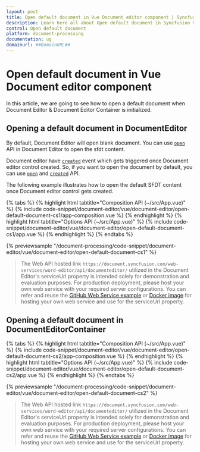```yaml
---
layout: post
title: Open default document in Vue Document editor component | Syncfusion
description: Learn here all about Open default document in Syncfusion Vue Document editor component of Syncfusion Essential JS 2 and more.
control: Open default document 
platform: document-processing
documentation: ug
domainurl: ##DomainURL##
---
```


# Open default document in Vue Document editor component

In this article, we are going to see how to open a default document when Document Editor & Document Editor Container is initialized.

## Opening a default document in DocumentEditor

By default, Document Editor will open blank document. You can use [`open`](https://ej2.syncfusion.com/vue/documentation/api/document-editor#open) API in Document Editor to open the sfdt content.

Document editor have [`created`](https://ej2.syncfusion.com/vue/documentation/api/document-editor#created) event which gets triggered once Document editor control created. So, if you want to open the document by default, you can use [`open`](https://ej2.syncfusion.com/vue/documentation/api/document-editor#open) and [`created`](https://ej2.syncfusion.com/vue/documentation/api/document-editor#created) API.

The following example illustrates how to open the default SFDT content once Document editor control gets created.

{% tabs %}
{% highlight html tabtitle="Composition API (~/src/App.vue)" %}
{% include code-snippet/document-editor/vue/document-editor/open-default-document-cs1/app-composition.vue %}
{% endhighlight %}
{% highlight html tabtitle="Options API (~/src/App.vue)" %}
{% include code-snippet/document-editor/vue/document-editor/open-default-document-cs1/app.vue %}
{% endhighlight %}
{% endtabs %}
        
{% previewsample "/document-processing/code-snippet/document-editor/vue/document-editor/open-default-document-cs1" %}

> The Web API hosted link `https://document.syncfusion.com/web-services/word-editor/api/documenteditor/` utilized in the Document Editor's serviceUrl property is intended solely for demonstration and evaluation purposes. For production deployment, please host your own web service with your required server configurations. You can refer and reuse the [GitHub Web Service example](https://github.com/SyncfusionExamples/EJ2-DocumentEditor-WebServices) or [Docker image](https://hub.docker.com/r/syncfusion/word-processor-server) for hosting your own web service and use for the serviceUrl property.

## Opening a default document in DocumentEditorContainer

{% tabs %}
{% highlight html tabtitle="Composition API (~/src/App.vue)" %}
{% include code-snippet/document-editor/vue/document-editor/open-default-document-cs2/app-composition.vue %}
{% endhighlight %}
{% highlight html tabtitle="Options API (~/src/App.vue)" %}
{% include code-snippet/document-editor/vue/document-editor/open-default-document-cs2/app.vue %}
{% endhighlight %}
{% endtabs %}
        
{% previewsample "/document-processing/code-snippet/document-editor/vue/document-editor/open-default-document-cs2" %}

> The Web API hosted link `https://document.syncfusion.com/web-services/word-editor/api/documenteditor/` utilized in the Document Editor's serviceUrl property is intended solely for demonstration and evaluation purposes. For production deployment, please host your own web service with your required server configurations. You can refer and reuse the [GitHub Web Service example](https://github.com/SyncfusionExamples/EJ2-DocumentEditor-WebServices) or [Docker image](https://hub.docker.com/r/syncfusion/word-processor-server) for hosting your own web service and use for the serviceUrl property.